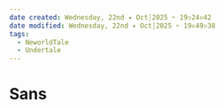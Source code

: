 ```yaml
---
date created: Wednesday, 22nd ✦ Oct┆2025 ➣ 19▫24▫42 
date modified: Wednesday, 22nd ✦ Oct┆2025 ➣ 19▫49▫38 
tags:
  - NeworldTale
  - Undertale
---
```

# Sans
